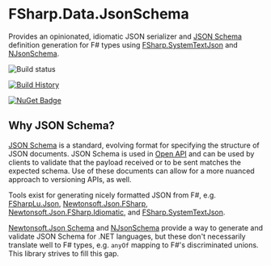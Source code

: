 # FSharp.Data.JsonSchema

Provides an opinionated, idiomatic JSON serializer and [JSON Schema](https://json-schema.org/) definition generation for F# types using [FSharp.SystemTextJson](https://github.com/Tarmil/FSharp.SystemTextJson) and [NJsonSchema](https://github.com/RicoSuter/NJsonSchema).

![Build status](https://github.com/panesofglass/FSharp.Data.JsonSchema/workflows/CI/badge.svg)

[![Build History](https://buildstats.info/github/chart/panesofglass/FSharp.Data.JsonSchema?branch=master)](https://github.com/panesofglass/FSharp.Data.JsonSchema/actions?query=workflow%3ACI)

[![NuGet Badge](https://buildstats.info/nuget/fsharp.data.jsonschema)](https://www.nuget.org/packages/FSharp.Data.JsonSchema/)

## Why JSON Schema?

[JSON Schema](https://json-schema.org/) is a standard, evolving format for specifying the structure of JSON documents. JSON Schema is used in [Open API](https://www.openapis.org/) and can be used by clients to validate that the payload received or to be sent matches the expected schema. Use of these documents can allow for a more nuanced approach to versioning APIs, as well.

Tools exist for generating nicely formatted JSON from F#, e.g. [FSharpLu.Json](https://github.com/Microsoft/fsharplu), [Newtonsoft.Json.FSharp](https://github.com/haf/Newtonsoft.Json.FSharp), [Newtonsoft.Json.FSharp.Idiomatic](https://github.com/baronfel/Newtonsoft.Json.FSharp.Idiomatic), and [FSharp.SystemTextJson](https://github.com/Tarmil/FSharp.SystemTextJson).

[Newtonsoft.Json Schema](https://www.newtonsoft.com/jsonschema) and [NJsonSchema](https://github.com/RicoSuter/NJsonSchema) provide a way to generate and validate JSON Schema for .NET languages, but these don't necessarily translate well to F# types, e.g. `anyOf` mapping to F#'s discriminated unions. This library strives to fill this gap.

